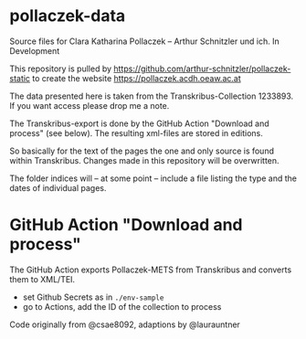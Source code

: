# pollaczek-data
Source files for Clara Katharina Pollaczek – Arthur Schnitzler und ich. In Development

This repository is pulled by https://github.com/arthur-schnitzler/pollaczek-static to create the website https://pollaczek.acdh.oeaw.ac.at

The data presented here is taken from the Transkribus-Collection 1233893. If you want access please drop me a note. 

The Transkribus-export is done by the GitHub Action "Download and process" (see below). The resulting xml-files are stored in editions. 

So basically for the text of the pages the one and only source is found within Transkribus. Changes made in this repository will be overwritten.

The folder indices will – at some point – include a file listing the type and the dates of individual pages.

# GitHub Action "Download and process"

The GitHub Action exports Pollaczek-METS from Transkribus and converts them to XML/TEI.

* set Github Secrets as in `./env-sample`
* go to Actions, add the ID of the collection to process

Code originally from @csae8092, adaptions by @laurauntner
